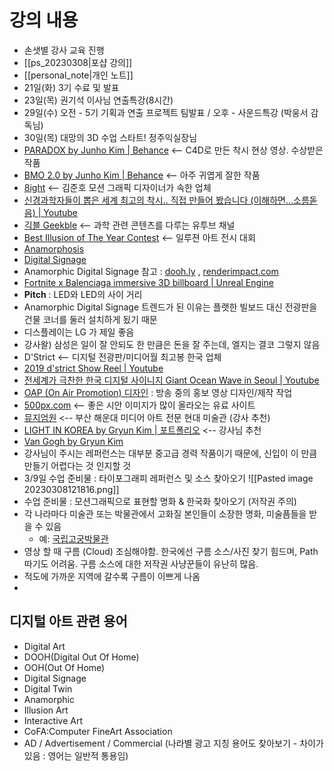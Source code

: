# 강의 내용
- 손샛별 강사 교육 진행
- [[ps_20230308|포샵 강의]]
- [[personal_note|개인 노트]]
- 21일(화) 3기 수료 및 발표
- 23일(목) 권기석 이사님 연출특강(8시간)
- 29일(수) 오전 - 5기 기획과 연출 프로젝트 팀발표 / 오후 - 사운드특강 (박웅서 감독님)
- 30일(목) 대망의 3D 수업 스타트! 정주익실장님
- [PARADOX by Junho Kim | Behance](https://www.behance.net/gallery/58041995/PARADOX) <-- C4D로 만든 착시 현상 영상. 수상받은 작품
- [BMO 2.0 by Junho Kim | Behance](https://vimeo.com/325498388?embedded=true&source=video_title&owner=6251275) <-- 아주 귀엽게 잘한 작품
- [8ight](http://8ight.tv/ARTISTS) <-- 김준호 모션 그래픽 디자이너가 속한 업체
- [신경과학자들이 뽑은 세계 최고의 착시.. 직접 만들어 봤습니다 (이해하면…소름돋음) | Youtube](https://youtu.be/6NxALSEp6O4)
- [긱블 Geekble](https://www.youtube.com/@geekble) <-- 과학 관련 콘텐츠를 다루는 유투브 채널
- [Best Illusion of The Year Contest](http://illusionoftheyear.com/) <-- 일루젼 아트 전시 대회
- [Anamorphosis](https://en.wikipedia.org/wiki/Anamorphosis)
- [Digital Signage](https://en.wikipedia.org/wiki/Digital_signage)
- Anamorphic Digital Signage 참고 : [dooh.ly](https://www.dooh.ly/post/anamorphic-digital-screen) , [renderimpact.com](https://more.renderimpact.com/blog/anamorphic-illusions-on-led-displays)
- [Fortnite x Balenciaga immersive 3D billboard | Unreal Engine](https://youtu.be/-JaLN9QoERw)
- **Pitch** : LED와 LED의 사이 거리
- Anamorphic Digital Signage 트렌드가 된 이유는 플랫한 빌보드 대신 전광판을 건물 코너를 둘러 설치하게 됬기 때문
- 디스플레이는 LG 가 제일 좋음
- 강사왈) 삼성은 일이 잘 안되도 한 만큼은 돈을 잘 주는데, 엘지는 결코 그렇지 않음
- D'Strict <-- 디지털 전광판/미디어월 최고봉 한국 업체
- [2019 d'strict Show Reel | Youtube](https://youtu.be/2Ho4Z9P5kro)
- [전세계가 극찬한 한국 디지털 사이니지 Giant Ocean Wave in Seoul | Youtube](https://youtu.be/2RGCSEGlksA)
- [OAP (On Air Promotion) 디자인](https://ko.wikipedia.org/wiki/%EC%98%A8_%EC%97%90%EC%96%B4_%ED%94%84%EB%A1%9C%EB%8D%95%EC%85%98) : 방송 중의 홍보 영상 디자인/제작 작업
- [500px.com](https://500px.com/) <-- 좋은 시안 이미지가 많이 올라오는 유료 사이트
- [뮤지엄원](https://kunst1.co.kr/museumone) <-- 부산 해운대 미디어 아트 전문 현대 미술관 (강사 추천)
- [LIGHT IN KOREA by Gryun Kim | 포트폴리오](https://g-ryun.com/light-in-korea-individual-work) <-- 강사님 추천
- [Van Gogh by Gryun Kim](https://g-ryun.com/vincent-van-gogh-homage)
- 강사님이 주시는 레퍼런스는 대부분 중고급 경력 작품이기 때문에, 신입이 이 만큼 만들기 어렵다는 것 인지할 것
- 3/9일 수업 준비물 : 타이포그래피 레퍼런스 및 소스 찾아오기
  ![[Pasted image 20230308121816.png]]
- 수업 준비물 : 모션그래픽으로 표현할 명화 & 한국화 찾아오기 (저작권 주의)
- 각 나라마다 미술관 또는 박물관에서 고화질 본인들이 소장한 명화, 미술픔들을 받을 수 있음
	- 예: [국립고궁박물관](https://www.gogung.go.kr/gogung/pgm/psgudMng/view.do?psgudSn=369242&menuNo=800066&cl=PCC_001&gubunCd=PSGUD_003&pageIndex=1&pn=highlights)
- 영상 할 때 구름 (Cloud) 조심해야함. 한국에선 구름 소스/사진 찾기 힘드며, Path 따기도 어려움. 구름 소스에 대한 저작권 사냥꾼들이 유난히 많음.
- 적도에 가까운 지역에 갈수록 구름이 이쁘게 나옴
- 

## 디지털 아트 관련 용어
- Digital Art
- DOOH(Digital Out Of Home)
- OOH(Out Of Home)
- Digital Signage
- Digital Twin
- Anamorphic
- Illusion Art
- Interactive Art
- CoFA:Computer FineArt Association
- AD / Advertisement / Commercial (나라별 광고 지칭 용어도 찾아보기 - 차이가 있음 : 영어는 일반적 통용임)